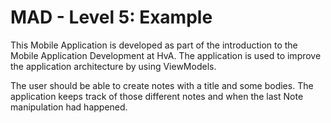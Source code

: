 # MAD - Level 5: Example

This Mobile Application is developed as part of the introduction to the Mobile Application Development at HvA.
The application is used to improve the application architecture by using ViewModels.

The user should be able to create notes with a title and some bodies.
The application keeps track of those different notes and when the last Note manipulation had happened.
